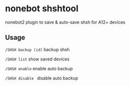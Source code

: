 # nonebot shshtool

 nonebot2 plugin to save & auto-save shsh for A12+ devices

## Usage

`/SHSH backup (id)`	backup shsh

`/SHSH list`	show saved devices

`/SHSH enable`	enable auto backup

`/SHSH disable `	disable auto backup